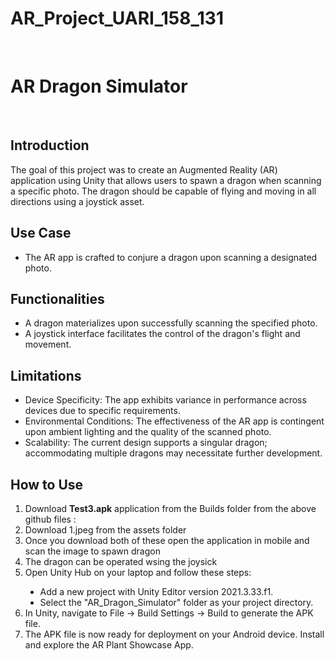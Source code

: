 <h1>AR_Project_UARI_158_131</h1>
<br>
<h1>AR Dragon Simulator</h1>
<br>
<h2>Introduction</h2>
<p>The goal of this project was to create an Augmented Reality (AR) application using Unity that allows users to spawn a dragon when scanning a specific photo. The dragon should be capable of flying and moving in all directions using a joystick asset.</p
                                                                                                                                                                                                                                                             >
<h2>Use Case</h2>
<ul>
<li>The AR app is crafted to conjure a dragon upon scanning a designated photo.</li>
</ul>

<h2>Functionalities</h2>
<ul>
<li>A dragon materializes upon successfully scanning the specified photo.</li>
<li>A joystick interface facilitates the control of the dragon's flight and movement.</li>
</ul>

<h2>Limitations</h2>
<ul>
<li>Device Specificity: The app exhibits variance in performance across devices due to specific requirements.</li>

<li>Environmental Conditions: The effectiveness of the AR app is contingent upon ambient lighting and the quality of the scanned photo.</li>

<li>Scalability: The current design supports a singular dragon; accommodating multiple dragons may necessitate further development.</li>
</ul>

<h2>How to Use</h2>
<ol type="1">
  <li>Download <b>Test3.apk</b> application from the Builds folder from the above github files :</li>
  <li>Download 1.jpeg from the assets folder</li>
  <li>Once you download both of these open the application in mobile and scan the image to spawn dragon</li>
  <li>The dragon can be operated wsing the joysick</li>
  <li>Open Unity Hub on your laptop and follow these steps:</li>
  <ul style="list-style-type:disc;">
    <li>Add a new project with Unity Editor version 2021.3.33.f1.</li>
    <li>Select the "AR_Dragon_Simulator" folder as your project directory.</li>
  </ul>
  <li>In Unity, navigate to File -> Build Settings -> Build to generate the APK file.</li>
  <li>The APK file is now ready for deployment on your Android device. Install and explore the AR Plant Showcase App.</li>
</ol>
